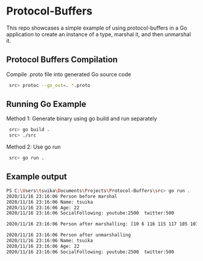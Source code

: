 # Protocol-Buffers 
This repo showcases a simple example of using protocol-buffers in a Go application to create an instance of a type, marshal it, and then unmarshal it. 

## Protocol Buffers Compilation

Compile .proto file into generated Go source code

```bash
 src> protoc --go_out=. *.proto
```

## Running Go Example

Method 1: Generate binary using go build and run separately 

```bash
 src> go build .
 src> ./src
```
Method 2: Use go run 
```bash
 src> go run .
```

## Example output
```bash
PS C:\Users\tsuika\Documents\Projects\Protocol-Buffers\src> go run .
2020/11/16 23:16:06 Person before marshal
2020/11/16 23:16:06 Name: tsuika
2020/11/16 23:16:06 Age: 22
2020/11/16 23:16:06 SocialFollowing: youtube:2500  twitter:500

2020/11/16 23:16:06 Person after marshalling: [10 6 116 115 117 105 107 97 16 22 26 6 8 196 19 16 244 3]

2020/11/16 23:16:06 Person after unmarshalling
2020/11/16 23:16:06 Name: tsuika
2020/11/16 23:16:06 Age: 22
2020/11/16 23:16:06 SocialFollowing: youtube:2500  twitter:500
```
